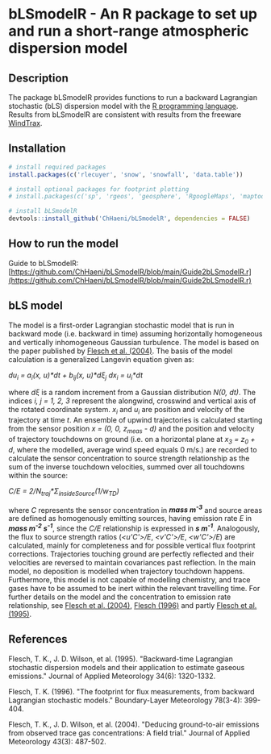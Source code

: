 # bLSmodelR - An R package to set up and run a short-range atmospheric dispersion model

## Description
The package bLSmodelR provides functions to run a backward Lagrangian stochastic (bLS) dispersion model with the [R programming language](https://www.r-project.org/). Results from bLSmodelR are consistent with results from the freeware [WindTrax](http://www.thunderbeachscientific.com/).

## Installation
```r
# install required packages
install.packages(c('rlecuyer', 'snow', 'snowfall', 'data.table'))

# install optional packages for footprint plotting
# install.packages(c('sp', 'rgeos', 'geosphere', 'RgoogleMaps', 'maptools'))

# install bLSmodelR
devtools::install_github('ChHaeni/bLSmodelR', dependencies = FALSE)
```

## How to run the model
Guide to bLSmodelR: [https://github.com/ChHaeni/bLSmodelR/blob/main/Guide2bLSmodelR.r](https://github.com/ChHaeni/bLSmodelR/blob/main/Guide2bLSmodelR.r)

## bLS model
The model is a first-order Lagrangian stochastic model that is run in backward mode (i.e. backward in time) assuming horizontally homogeneous and vertically inhomogeneous Gaussian turbulence. The model is based on the paper published by [Flesch et al. (2004)](#Fl04). The basis of the model calculation is a generalized Langevin equation given as:

*du<sub>i</sub> = a<sub>i</sub>(x, u)\*dt + b<sub>ij</sub>(x, u)\*dξ<sub>j</sub>*
*dx<sub>i</sub> = u<sub>i</sub>\*dt*

where *dξ* is a random increment from a Gaussian distribution *N(0, dt)*. The indices *i, j = 1, 2, 3* represent the alongwind, crosswind and vertical axis of the rotated coordinate system. *x<sub>i</sub>* and *u<sub>i</sub>* are position and velocity of the trajectory at time *t*. An ensemble of upwind trajectories is calculated starting from the sensor position *x = (0, 0, z<sub>meas</sub> - d)* and the position and velocity of trajectory touchdowns on ground (i.e. on a horizontal plane at *x<sub>3</sub> = z<sub>0</sub> + d*, where the modelled, average wind speed equals 0 m/s.) are recorded to calculate the sensor concentration to source strength relationship as the sum of the inverse touchdown velocities, summed over all touchdowns within the source:

*C/E = 2/N<sub>traj</sub>\*Σ<sub>insideSource</sub>(1/w<sub>TD</sub>)*

where *C* represents the sensor concentration in ***mass m<sup>-3</sup>*** and source areas are defined as homogenously emitting sources, having emission rate *E* in ***mass m<sup>-2</sup> s<sup>-1</sup>***, since the *C/E* relationship is expressed in ***s m<sup>-1</sup>***. Analogously, the flux to source strength ratios (*<u'C'>/E*, *<v'C'>/E*, *<w'C'>/E*) are calculated, mainly for completeness and for possible vertical flux footprint corrections. Trajectories touching ground are perfectly reflected and their velocities are reversed to maintain covariances past reflection. In the main model, no deposition is modelled when trajectory touchdown happens. Furthermore, this model is not capable of modelling chemistry, and trace gases have to be assumed to be inert within the relevant travelling time. For further details on the model and the concentration to emission rate relationship, see [Flesch et al. (2004)](#Fl04), [Flesch (1996)](#Fl96) and partly [Flesch et al. (1995)](#Fl95).

## References
<a name="Fl95"></a>Flesch, T. K., J. D. Wilson, et al. (1995). "Backward-time Lagrangian stochastic dispersion models and their application to estimate gaseous emissions." Journal of Applied Meteorology 34(6): 1320-1332.

<a name="Fl96"></a>Flesch, T. K. (1996). "The footprint for flux measurements, from backward Lagrangian stochastic models." Boundary-Layer Meteorology 78(3-4): 399-404.

<a name="Fl04"></a>Flesch, T. K., J. D. Wilson, et al. (2004). "Deducing ground-to-air emissions from observed trace gas concentrations: A field trial." Journal of Applied Meteorology 43(3): 487-502.
